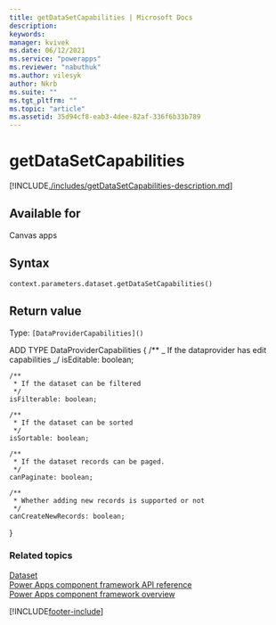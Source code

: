 ```yaml
---
title: getDataSetCapabilities | Microsoft Docs
description:
keywords:
manager: kvivek
ms.date: 06/12/2021
ms.service: "powerapps"
ms.reviewer: "nabuthuk"
ms.author: vilesyk
author: Nkrb
ms.suite: ""
ms.tgt_pltfrm: ""
ms.topic: "article"
ms.assetid: 35d94cf8-eab3-4dee-82af-336f6b33b789
---
```


# getDataSetCapabilities

[!INCLUDE[./includes/getDataSetCapabilities-description.md](./includes/getDataSetCapabilities-description.md)]

## Available for

Canvas apps

## Syntax

`context.parameters.dataset.getDataSetCapabilities()`

## Return value

Type: `[DataProviderCapabilities]()`

ADD TYPE DataProviderCapabilities {
/\*\*
_ If the dataprovider has edit capabilities
_/
isEditable: boolean;

    /**
     * If the dataset can be filtered
     */
    isFilterable: boolean;

    /**
     * If the dataset can be sorted
     */
    isSortable: boolean;

    /**
     * If the dataset records can be paged.
     */
    canPaginate: boolean;

    /**
     * Whether adding new records is supported or not
     */
    canCreateNewRecords: boolean;

}

### Related topics

[Dataset](../dataset.md)<br/>
[Power Apps component framework API reference](../../reference/index.md)<br/>
[Power Apps component framework overview](../../overview.md)

[!INCLUDE[footer-include](../../../../includes/footer-banner.md)]
